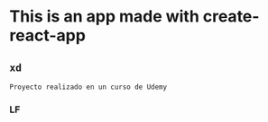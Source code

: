 # This is an app made with create-react-app

## `xd`

`Proyecto realizado en un curso de Udemy`

### LF
